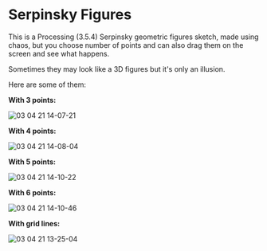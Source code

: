 # Serpinsky Figures
This is a Processing (3.5.4) Serpinsky geometric figures sketch, made using chaos, but you choose number of points and can also drag them on the screen and see what happens.

Sometimes they may look like a 3D figures but it's only an illusion.

Here are some of them:

**With 3 points:**

![03 04 21 14-07-21](https://user-images.githubusercontent.com/16540012/113467453-6a9af200-9486-11eb-8397-362f1fe6e6d1.png)

**With 4 points:**

![03 04 21 14-08-04](https://user-images.githubusercontent.com/16540012/113467457-6ff83c80-9486-11eb-9f50-99608fcb8f55.png)

**With 5 points:**

![03 04 21 14-10-22](https://user-images.githubusercontent.com/16540012/113467458-738bc380-9486-11eb-8a61-7386af003ff2.png)

**With 6 points:**

![03 04 21 14-10-46](https://user-images.githubusercontent.com/16540012/113467462-78e90e00-9486-11eb-8748-c37a49b0f5d7.png)

**With grid lines:**

![03 04 21 13-25-04](https://user-images.githubusercontent.com/16540012/113467244-2bb86c80-9485-11eb-921a-ca6e895ef707.png)
